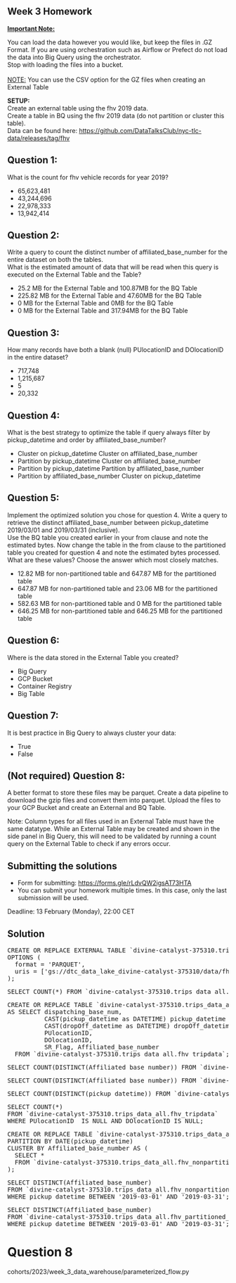 ## Week 3 Homework
<b><u>Important Note:</b></u> <p>You can load the data however you would like, but keep the files in .GZ Format. 
If you are using orchestration such as Airflow or Prefect do not load the data into Big Query using the orchestrator.</br> 
Stop with loading the files into a bucket. </br></br>
<u>NOTE:</u> You can use the CSV option for the GZ files when creating an External Table</br>

<b>SETUP:</b></br>
Create an external table using the fhv 2019 data. </br>
Create a table in BQ using the fhv 2019 data (do not partition or cluster this table). </br>
Data can be found here: https://github.com/DataTalksClub/nyc-tlc-data/releases/tag/fhv </p>

## Question 1:
What is the count for fhv vehicle records for year 2019?
- 65,623,481
- 43,244,696
- 22,978,333
- 13,942,414

## Question 2:
Write a query to count the distinct number of affiliated_base_number for the entire dataset on both the tables.</br> 
What is the estimated amount of data that will be read when this query is executed on the External Table and the Table?

- 25.2 MB for the External Table and 100.87MB for the BQ Table
- 225.82 MB for the External Table and 47.60MB for the BQ Table
- 0 MB for the External Table and 0MB for the BQ Table
- 0 MB for the External Table and 317.94MB for the BQ Table 


## Question 3:
How many records have both a blank (null) PUlocationID and DOlocationID in the entire dataset?
- 717,748
- 1,215,687
- 5
- 20,332

## Question 4:
What is the best strategy to optimize the table if query always filter by pickup_datetime and order by affiliated_base_number?
- Cluster on pickup_datetime Cluster on affiliated_base_number
- Partition by pickup_datetime Cluster on affiliated_base_number
- Partition by pickup_datetime Partition by affiliated_base_number
- Partition by affiliated_base_number Cluster on pickup_datetime

## Question 5:
Implement the optimized solution you chose for question 4. Write a query to retrieve the distinct affiliated_base_number between pickup_datetime 2019/03/01 and 2019/03/31 (inclusive).</br> 
Use the BQ table you created earlier in your from clause and note the estimated bytes. Now change the table in the from clause to the partitioned table you created for question 4 and note the estimated bytes processed. What are these values? Choose the answer which most closely matches.
- 12.82 MB for non-partitioned table and 647.87 MB for the partitioned table
- 647.87 MB for non-partitioned table and 23.06 MB for the partitioned table
- 582.63 MB for non-partitioned table and 0 MB for the partitioned table
- 646.25 MB for non-partitioned table and 646.25 MB for the partitioned table


## Question 6: 
Where is the data stored in the External Table you created?

- Big Query
- GCP Bucket
- Container Registry
- Big Table


## Question 7:
It is best practice in Big Query to always cluster your data:
- True
- False


## (Not required) Question 8:
A better format to store these files may be parquet. Create a data pipeline to download the gzip files and convert them into parquet. Upload the files to your GCP Bucket and create an External and BQ Table. 


Note: Column types for all files used in an External Table must have the same datatype. While an External Table may be created and shown in the side panel in Big Query, this will need to be validated by running a count query on the External Table to check if any errors occur. 
 
## Submitting the solutions

* Form for submitting: https://forms.gle/rLdvQW2igsAT73HTA
* You can submit your homework multiple times. In this case, only the last submission will be used. 

Deadline: 13 February (Monday), 22:00 CET


## Solution

<pre>CREATE OR REPLACE EXTERNAL TABLE `divine-catalyst-375310.trips_data_all.fhv_tripdata`
OPTIONS (
  format = 'PARQUET',
  uris = ['gs://dtc_data_lake_divine-catalyst-375310/data/fhv/fhv_tripdata_2019-*.parquet']
);</pre>

<pre>SELECT COUNT(*) FROM `divine-catalyst-375310.trips_data_all.fhv_tripdata`;></pre>

<pre>CREATE OR REPLACE TABLE `divine-catalyst-375310.trips_data_all.fhv_nonpartitioned_tripdata`
AS SELECT dispatching_base_num, 
          CAST(pickup_datetime as DATETIME) pickup_datetime , 
          CAST(dropOff_datetime as DATETIME) dropOff_datetime, 
          PUlocationID, 
          DOlocationID,
          SR_Flag, Affiliated_base_number
  FROM `divine-catalyst-375310.trips_data_all.fhv_tripdata`;</pre>

<pre>SELECT COUNT(DISTINCT(Affiliated_base_number)) FROM `divine-catalyst-375310.trips_data_all.fhv_tripdata`;</pre>

<pre>SELECT COUNT(DISTINCT(Affiliated_base_number)) FROM `divine-catalyst-375310.trips_data_all.fhv_nonpartitioned_tripdata`;</pre>

<pre>SELECT COUNT(DISTINCT(pickup_datetime)) FROM `divine-catalyst-375310.trips_data_all.fhv_nonpartitioned_tripdata`;</pre>

<pre>SELECT COUNT(*) 
FROM `divine-catalyst-375310.trips_data_all.fhv_tripdata`
WHERE PUlocationID  IS NULL AND DOlocationID IS NULL;</pre>

<pre>CREATE OR REPLACE TABLE `divine-catalyst-375310.trips_data_all.fhv_partitioned_clustered_tripdata`
PARTITION BY DATE(pickup_datetime)
CLUSTER BY Affiliated_base_number AS (
  SELECT *
  FROM `divine-catalyst-375310.trips_data_all.fhv_nonpartitioned_tripdata`
);</pre>

<pre>SELECT DISTINCT(Affiliated_base_number)
FROM `divine-catalyst-375310.trips_data_all.fhv_nonpartitioned_tripdata`
WHERE pickup_datetime BETWEEN '2019-03-01' AND '2019-03-31';</pre>

<pre>SELECT DISTINCT(Affiliated_base_number)
FROM `divine-catalyst-375310.trips_data_all.fhv_partitioned_clustered_tripdata`
WHERE pickup_datetime BETWEEN '2019-03-01' AND '2019-03-31';
</pre>

# Question 8
cohorts/2023/week_3_data_warehouse/parameterized_flow.py
